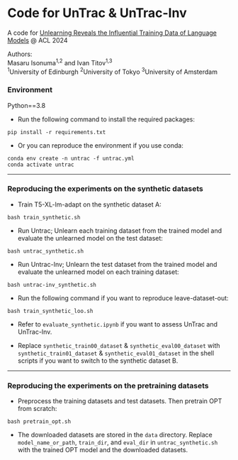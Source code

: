 # Code for UnTrac \& UnTrac-Inv

A code for [Unlearning Reveals the Influential Training Data of Language Models](https://arxiv.org/abs/2401.15241) @ ACL 2024

Authors:   
Masaru Isonuma<sup>1,2</sup> and Ivan Titov<sup>1,3</sup>  
 <sup>1</sup>University of Edinburgh
 <sup>2</sup>University of Tokyo
 <sup>3</sup>University of Amsterdam  

### Environment

Python==3.8

- Run the following command to install the required packages:
```
pip install -r requirements.txt
```

- Or you can reproduce the environment if you use conda:
```
conda env create -n untrac -f untrac.yml
conda activate untrac
```

---

### Reproducing the experiments on the synthetic datasets

- Train T5-XL-lm-adapt on the synthetic dataset A:

```
bash train_synthetic.sh
```

- Run Untrac; Unlearn each training dataset from the trained model and evaluate the unlearned model on the test dataset:

```
bash untrac_synthetic.sh
```

- Run Untrac-Inv; Unlearn the test dataset from the trained model and evaluate the unlearned model on each training dataset:

```
bash untrac-inv_synthetic.sh
```

- Run the following command if you want to reproduce leave-dataset-out:
```
bash train_synthetic_loo.sh
```

- Refer to `evaluate_synthetic.ipynb` if you want to assess UnTrac and UnTrac-Inv.  

- Replace `synthetic_train00_dataset` & `synthetic_eval00_dataset` with `synthetic_train01_dataset` & `synthetic_eval01_dataset` in the shell scripts if you want to switch to the synthetic dataset B.


---


### Reproducing the experiments on the pretraining datasets

- Preprocess the training datasets and test datasets. Then pretrain OPT from scratch:

```
bash pretrain_opt.sh
```

- The downloaded datasets are stored in the `data` directory. Replace `model_name_or_path`, `train_dir`, and `eval_dir` in `untrac_synthetic.sh` with the trained OPT model and the downloaded datasets.
